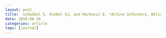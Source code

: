 ```yaml
---
layout: post
title:  Schwöbel S, Kiebel SJ, and Marković D. *Active Inference, Belief Propagation, and the Bethe Approximation*. Neural Computation (2018). [doi](https://doi.org/10.1162/neco_a_01108)
date: 2018-08-16
categories: article
tags: [journal]
---
```



